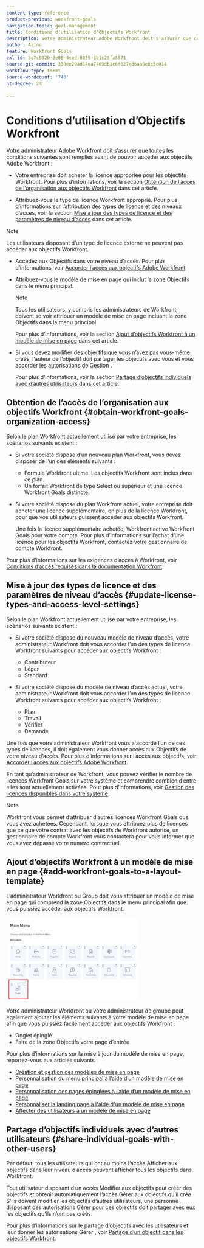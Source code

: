 ```yaml
---
content-type: reference
product-previous: workfront-goals
navigation-topic: goal-management
title: Conditions d’utilisation d’Objectifs Workfront
description: Votre administrateur Adobe Workfront doit s’assurer que certaines conditions sont remplies avant de pouvoir accéder aux objectifs Adobe Workfront.
author: Alina
feature: Workfront Goals
exl-id: 3c7c832b-3e00-4ced-8829-8b1c23fa3871
source-git-commit: 330ee20ad14ea7409db1c6f627ed6aa0e0c5c014
workflow-type: tm+mt
source-wordcount: '740'
ht-degree: 2%

---
```


# Conditions d’utilisation d’Objectifs Workfront

Votre administrateur Adobe Workfront doit s’assurer que toutes les conditions suivantes sont remplies avant de pouvoir accéder aux objectifs Adobe Workfront :

<!--drafted for P&P - replace the first bullet with this one when licensing changes: 
* Your company must purchase the correct Adobe Worfront plan or Adobe Workfront Goal license. For information, see the section [Obtain Workfront Goals organization access](#obtain-workfront-goals-organization-access)in this article.-->

* Votre entreprise doit acheter la licence appropriée pour les objectifs Workfront. Pour plus d’informations, voir la section [Obtention de l’accès de l’organisation aux objectifs Workfront](#obtain-workfront-goals-organization-access) dans cet article.

* Attribuez-vous le type de licence Workfront approprié. Pour plus d’informations sur l’attribution des types de licence et des niveaux d’accès, voir la section [Mise à jour des types de licence et des paramètres de niveau d’accès](#update-license-types-and-access-level-settings) dans cet article.

>[!NOTE]
>
>Les utilisateurs disposant d’un type de licence externe ne peuvent pas accéder aux objectifs Workfront.

* Accédez aux Objectifs dans votre niveau d’accès. Pour plus d’informations, voir [Accorder l’accès aux objectifs Adobe Workfront](../../administration-and-setup/add-users/configure-and-grant-access/grant-access-goals.md)

* Attribuez-vous le modèle de mise en page qui inclut la zone Objectifs dans le menu principal.

  >[!NOTE]
  >
  >Tous les utilisateurs, y compris les administrateurs de Workfront, doivent se voir attribuer un modèle de mise en page incluant la zone Objectifs dans le menu principal.

  Pour plus d’informations, voir la section [Ajout d’objectifs Workfront à un modèle de mise en page](#add-workfront-goals-to-a-layout-template) dans cet article.

* Si vous devez modifier des objectifs que vous n’avez pas vous-même créés, l’auteur de l’objectif doit partager les objectifs avec vous et vous accorder les autorisations de Gestion .

  Pour plus d’informations, voir la section [Partage d’objectifs individuels avec d’autres utilisateurs](#share-individual-goals-with-other-users) dans cet article.

## Obtention de l’accès de l’organisation aux objectifs Workfront {#obtain-workfront-goals-organization-access}


Selon le plan Workfront actuellement utilisé par votre entreprise, les scénarios suivants existent :

* Si votre société dispose d’un nouveau plan Workfront, vous devez disposer de l’un des éléments suivants :

   * Formule Workfront ultime. Les objectifs Workfront sont inclus dans ce plan.
   * Un forfait Workfront de type Select ou supérieur et une licence Workfront Goals distincte.

* Si votre société dispose du plan Workfront actuel, votre entreprise doit acheter une licence supplémentaire, en plus de la licence Workfront, pour que vos utilisateurs puissent accéder aux objectifs Workfront.

  Une fois la licence supplémentaire achetée, Workfront active Workfront Goals pour votre compte. Pour plus d’informations sur l’achat d’une licence pour les objectifs Workfront, contactez votre gestionnaire de compte Workfront.

Pour plus d’informations sur les exigences d’accès à Workfront, voir [Conditions d’accès requises dans la documentation Workfront](/help/quicksilver/administration-and-setup/add-users/access-levels-and-object-permissions/access-level-requirements-in-documentation.md).

## Mise à jour des types de licence et des paramètres de niveau d’accès  {#update-license-types-and-access-level-settings}

Selon le plan Workfront actuellement utilisé par votre entreprise, les scénarios suivants existent :

* Si votre société dispose du nouveau modèle de niveau d’accès, votre administrateur Workfront doit vous accorder l’un des types de licence Workfront suivants pour accéder aux objectifs Workfront :

   * Contributeur
   * Léger
   * Standard

* Si votre société dispose du modèle de niveau d’accès actuel, votre administrateur Workfront doit vous accorder l’un des types de licence Workfront suivants pour accéder aux objectifs Workfront :

   * Plan
   * Travail
   * Vérifier
   * Demande

Une fois que votre administrateur Workfront vous a accordé l’un de ces types de licences, il doit également vous donner accès aux Objectifs de votre niveau d’accès. Pour plus d’informations sur l’accès aux objectifs, voir [Accorder l’accès aux objectifs Adobe Workfront](../../administration-and-setup/add-users/configure-and-grant-access/grant-access-goals.md).

En tant qu’administrateur de Workfront, vous pouvez vérifier le nombre de licences Workfront Goals sur votre système et comprendre combien d’entre elles sont actuellement activées. Pour plus d’informations, voir [Gestion des licences disponibles dans votre système](../../administration-and-setup/get-started-wf-administration/manage-available-licenses-in-your-system.md).

>[!NOTE]
>
>Workfront vous permet d’attribuer d’autres licences Workfront Goals que vous avez achetées. Cependant, lorsque vous attribuez plus de licences que ce que votre contrat avec les objectifs de Workfront autorise, un gestionnaire de compte Workfront vous contactera pour vous informer que vous avez dépassé votre numéro contractuel.

## Ajout d’objectifs Workfront à un modèle de mise en page {#add-workfront-goals-to-a-layout-template}

L’administrateur Workfront ou Group doit vous attribuer un modèle de mise en page qui comprend la zone Objectifs dans le menu principal afin que vous puissiez accéder aux objectifs Workfront.

![](assets/layout-template-align-highlighted-350x220.png)

Votre administrateur Workfront ou votre administrateur de groupe peut également ajouter les éléments suivants à votre modèle de mise en page afin que vous puissiez facilement accéder aux objectifs Workfront :

* Onglet épinglé
* Faire de la zone Objectifs votre page d’entrée

Pour plus d’informations sur la mise à jour du modèle de mise en page, reportez-vous aux articles suivants :

* [Création et gestion des modèles de mise en page](../../administration-and-setup/customize-workfront/use-layout-templates/create-and-manage-layout-templates.md)
* [Personnalisation du menu principal à l’aide d’un modèle de mise en page](../../administration-and-setup/customize-workfront/use-layout-templates/customize-main-menu.md)
* [Personnalisation des pages épinglées à l’aide d’un modèle de mise en page](../../administration-and-setup/customize-workfront/use-layout-templates/customize-pinned-pages.md)
* [Personnaliser la landing page à l&#39;aide d&#39;un modèle de mise en page](../../administration-and-setup/customize-workfront/use-layout-templates/customize-landing-page.md)
* [Affecter des utilisateurs à un modèle de mise en page](../../administration-and-setup/customize-workfront/use-layout-templates/assign-users-to-layout-template.md)

## Partage d’objectifs individuels avec d’autres utilisateurs {#share-individual-goals-with-other-users}

Par défaut, tous les utilisateurs qui ont au moins l’accès Afficher aux objectifs dans leur niveau d’accès peuvent afficher tous les objectifs dans Workfront.

Tout utilisateur disposant d’un accès Modifier aux objectifs peut créer des objectifs et obtenir automatiquement l’accès Gérer aux objectifs qu’il crée. S’ils doivent modifier les objectifs d’autres utilisateurs, une personne disposant des autorisations Gérer pour ces objectifs doit partager avec eux les objectifs qu’ils n’ont pas créés.

Pour plus d’informations sur le partage d’objectifs avec les utilisateurs et leur donner les autorisations Gérer , voir [Partage d’un objectif dans les objectifs Workfront](../../workfront-goals/workfront-goals-settings/share-a-goal.md).
